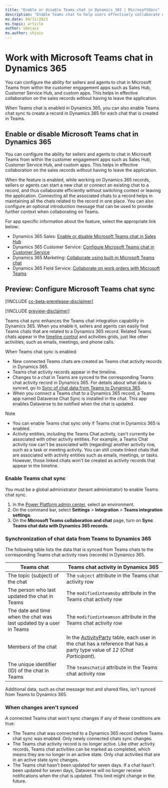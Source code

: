 ```yaml
---
title: "Enable or disable Teams chat in Dynamics 365 | MicrosoftDocs"
description: "Enable Teams chat to help users effectively collaborate on their Dynamics 365 customer engagement records without having to leave the application."
ms.date: 04/11/2023
ms.topic: article
author: sbmjais
ms.author: shjais
---
```


# Work with Microsoft Teams chat in Dynamics 365

You can configure the ability for sellers and agents to chat in Microsoft Teams from within the customer engagement apps such as Sales Hub, Customer Service Hub, and custom apps. This helps in effective collaboration on the sales records without having to leave the application. 

When Teams chat is enabled in Dynamics 365, you can also enable Teams chat sync to create a record in Dynamics 365 for each chat that is created in Teams.

## Enable or disable Microsoft Teams chat in Dynamics 365

You can configure the ability for sellers and agents to chat in Microsoft Teams from within the customer engagement apps such as Sales Hub, Customer Service Hub, and custom apps. This helps in effective collaboration on the sales records without having to leave the application.

When the feature is enabled, while working on Dynamics 365 records, sellers or agents can start a new chat or connect an existing chat to a record, and thus collaborate efficiently without switching context or leaving the application. Connecting all the associated chats to a record helps in maintaining all the chats related to the record in one place. You can also configure an optional introduction message that can be used to provide further context when collaborating on Teams.

For app specific information about the feature, select the appropriate link below:

- Dynamics 365 Sales: [Enable or disable Microsoft Teams chat in Sales Hub](../sales/teams-integration/enable-teams-chat.md)
- Dynamics 365 Customer Service: [Configure Microsoft Teams chat in Customer Service](../customer-service/configure-teams-chat.md)
- Dynamics 365 Marketing: [Collaborate using built-in Microsoft Teams chat](../marketing/teams-chat.md)
- Dynamics 365 Field Service: [Collaborate on work orders with Microsoft Teams](../field-service/field-service-teams-collaboration.md)

## Preview: Configure Microsoft Teams chat sync

[!INCLUDE [cc-beta-prerelease-disclaimer](../includes/cc-beta-prerelease-disclaimer.md)]

[!INCLUDE [preview-disclaimer](../includes/preview-disclaimer.md)]

Teams chat sync enhances the Teams chat integration capability in Dynamics 365. When you enable it, sellers and agents can easily find Teams chats that are related to a Dynamics 365 record. Related Teams chats appear in the [timeline control](/power-apps/maker/model-driven-apps/set-up-timeline-control) and activities grids, just like other activities, such as emails, meetings, and phone calls.

When Teams chat sync is enabled:

- New connected Teams chats are created as Teams chat activity records in Dynamics 365.
- Teams chat activity records appear in the timeline.
- Changes to a chat in Teams are synced to the corresponding Teams chat activity record in Dynamics 365. For details about what data is synced, go to [Sync of chat data from Teams to Dynamics 365](#sync-of-chat-data-from-teams-to-dynamics-365).
- When you connect a Teams chat to a Dynamics 365 record, a Teams app named Dataverse Chat Sync is installed in the chat. This app enables Dataverse to be notified when the chat is updated.

> [!NOTE]
> - You can enable Teams chat sync only if Teams chat in Dynamics 365 is enabled.
> - Activity entities, including the Teams Chat activity, can't currently be associated with other activity entities. For example, a Teams Chat activity row can't be associated with (regarding) another activity row, such as a task or meeting activity. You can still create linked chats that are associated with activity entities such as emails, meetings, or tasks. However, those linked chats won't be created as activity records that appear in the timeline.

### Enable Teams chat sync

You must be a global administrator (tenant administrator) to enable Teams chat sync.

1. In the [Power Platform admin center](https://admin.powerplatform.microsoft.com/), select an environment.
2. On the command bar, select **Settings** \> **Integration** \> **Teams integration settings**.
3. On the **Microsoft Teams collaboration and chat** page, turn on **Sync Teams chat data with Dynamics 365 records**.

### Synchronization of chat data from Teams to Dynamics 365

The following table lists the data that is synced from Teams chats to the corresponding Teams chat activity rows (records) in Dynamics 365.

| Teams chat | Teams chat activity in Dynamics 365 |
|------------|-------------------------------------|
| The topic (subject) of the chat | The `subject` attribute in the Teams chat activity row |
| The person who last updated the chat in Teams | The `modifiedinteamsby` attribute in the Teams chat activity row |
| The date and time when the chat was last updated by a user in Teams | The `modifiedinteamson` attribute in the Teams chat activity row |
| Members of the chat | In the [ActivityParty](/power-apps/developer/data-platform/activityparty-entity) table, each user in the chat has a reference that has a party type value of *12* (*Chat Participant*). |
| The unique identifier (ID) of the chat in Teams | The `teamschatid` attribute in the Teams chat activity row |

Additional data, such as chat message text and shared files, isn't synced from Teams to Dynamics 365.

### When changes aren't synced

A connected Teams chat won't sync changes if any of these conditions are true:

- The Teams chat was connected to a Dynamics 365 record before Teams chat sync was enabled. Only newly connected chats sync changes.
- The Teams chat activity record is no longer active. Like other activity records, Teams chat activities can be marked as completed, which means they are no longer in an active state. Only chat activities that are in an active state sync changes.
- The Teams chat hasn't been updated for seven days. If a chat hasn't been updated for seven days, Dataverse will no longer receive notifications when the chat is updated. This limit might change in the future.
